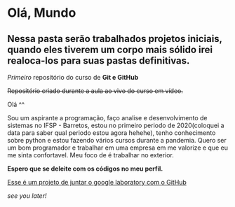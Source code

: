 # Olá, Mundo
## Nessa pasta serão trabalhados projetos iniciais, quando eles tiverem um corpo mais sólido irei realoca-los para suas pastas definitivas.
*Primeiro* repositório do curso de **Git e GitHub**

~~Repositório criado durante a aula ao vivo do curso em vídeo.~~

Olá ^^

Sou um aspirante a programação, faço analise e desenvolvimento de sistemas no IFSP - Barretos, estou no primeiro periodo de 2020(coloquei a data para saber qual periodo estou agora hehehe), tenho conhecimento sobre python e estou fazendo vários cursos durante a pandemia. Quero ser um bom programador e trabalhar em uma empresa em me valorize e que eu me sinta confortavel. Meu foco de é trabalhar no exterior. 

**Espero que se deleite com os códigos no meu perfil.** 

[Esse é um projeto de juntar o google laboratory com o GitHub](/Conectando_GoogleColab_com_GitHub.ipynb)

_see you later!_
